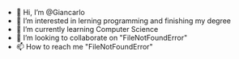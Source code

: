 - 👋 Hi, I’m @Giancarlo
- 👀 I’m interested in lerning programming and finishing my degree
- 🌱 I’m currently learning Computer Science
- 💞️ I’m looking to collaborate on "FileNotFoundError"
- 📫 How to reach me "FileNotFoundError"

<!---
Gian0206/Gian0206 is a ✨ special ✨ repository because its `README.md` (this file) appears on your GitHub profile.
You can click the Preview link to take a look at your changes.
--->

